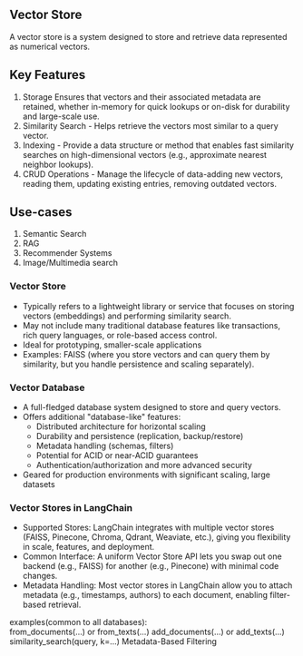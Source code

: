 ## Vector Store
A vector store is a system designed to store and retrieve data represented as numerical vectors.
## Key Features
1. Storage Ensures that vectors and their associated metadata are retained, whether in-memory for quick lookups or on-disk for durability and large-scale use.
2. Similarity Search - Helps retrieve the vectors most similar to a query vector.
3. Indexing - Provide a data structure or method that enables fast similarity searches on high-dimensional vectors (e.g., approximate nearest neighbor lookups).
4. CRUD Operations - Manage the lifecycle of data-adding new vectors, reading them, updating existing entries, removing outdated vectors.
## Use-cases
1. Semantic Search
2. RAG
3. Recommender Systems
4. Image/Multimedia search

### Vector Store
* Typically refers to a lightweight library or service that focuses on storing vectors (embeddings) and performing similarity search.  
* May not include many traditional database features like transactions, rich query languages, or role-based access control.  
* Ideal for prototyping, smaller-scale applications  
* Examples: FAISS (where you store vectors and can query them by similarity, but you handle persistence and scaling separately).
### Vector Database
* A full-fledged database system designed to store and query vectors.  
* Offers additional "database-like" features:
  - Distributed architecture for horizontal scaling
  - Durability and persistence (replication, backup/restore)
  - Metadata handling (schemas, filters)
  - Potential for ACID or near-ACID guarantees
  - Authentication/authorization and more advanced security
* Geared for production environments with significant scaling, large datasets

### Vector Stores in LangChain
* Supported Stores: LangChain integrates with multiple vector stores (FAISS, Pinecone, Chroma, Qdrant, Weaviate, etc.), giving you flexibility in scale, features, and deployment.
* Common Interface: A uniform Vector Store API lets you swap out one backend (e.g., FAISS) for another (e.g., Pinecone) with minimal code changes.
* Metadata Handling: Most vector stores in LangChain allow you to attach metadata (e.g., timestamps, authors) to each document, enabling filter-based retrieval.

examples(common to all databases):  
from_documents(...) or from_texts(...)
add_documents(...) or add_texts(...)
similarity_search(query, k=...)
Metadata-Based Filtering